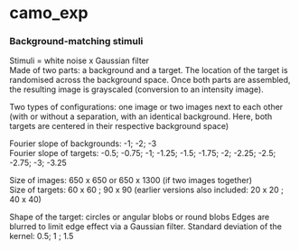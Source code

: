 # camo_exp
### Background-matching stimuli 
Stimuli = white noise x Gaussian filter <br>
Made of two parts: a background and a target. The location of the target is randomised across the background space. Once both parts are assembled, the resulting image is grayscaled (conversion to an intensity image). 

Two types of configurations: one image or two images next to each other (with or without a separation, with an identical background. Here, both targets are centered in their respective background space)

Fourier slope of backgrounds: -1; -2; -3 <br>
Fourier slope of targets: -0.5; -0.75; -1; -1.25; -1.5; -1.75; -2; -2.25; -2.5; -2.75; -3; -3.25

Size of images: 650 x 650 or 650 x 1300 (if two images together)<br>
Size of targets: 60 x 60 ; 90 x 90 (earlier versions also included: 20 x 20 ; 40 x 40)

Shape of the target: circles or angular blobs or round blobs
Edges are blurred to limit edge effect via a Gaussian filter. Standard deviation of the kernel: 0.5; 1 ; 1.5
